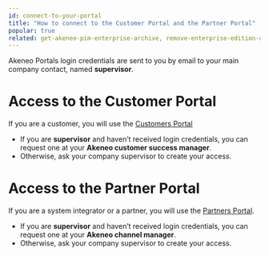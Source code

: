 ```yaml
---
id: connect-to-your-portal
title: "How to connect to the Customer Portal and the Partner Portal" 
popular: true
related: get-akeneo-pim-enterprise-archive, remove-enterprise-edition-access
---
```


Akeneo Portals login credentials are sent to you by email to your main company contact, named **supervisor**. 

# Access to the Customer Portal

If you are a customer, you will use the [Customers Portal](https://customers.akeneo.com)

* If you are **supervisor** and haven’t received login credentials, you can request one at your **Akeneo customer success manager**.
* Otherwise, ask your company supervisor to create your access. 

# Access to the Partner Portal

If you are a system integrator or a partner, you will use the [Partners Portal](https://partners.akeneo.com).

* If you are **supervisor** and haven’t received login credentials, you can request one at your **Akeneo channel manager**.
* Otherwise, ask your company supervisor to create your access. 
